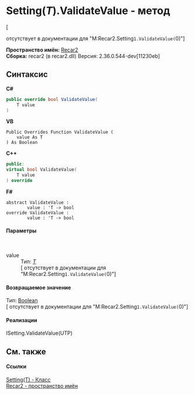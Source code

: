# Setting(*T*).ValidateValue - метод
 

\[<summary> отсутствует в документации для "M:Recar2.Setting`1.ValidateValue(`0)"\]

**Пространство имён:**&nbsp;<a href="0dd0c505-07fc-c3e8-128c-d1a0701f2a29">Recar2</a><br />**Сборка:**&nbsp;recar2 (в recar2.dll) Версия: 2.36.0.544-dev[11230eb]

## Синтаксис

**C#**<br />
``` C#
public override bool ValidateValue(
	T value
)
```

**VB**<br />
``` VB
Public Overrides Function ValidateValue ( 
	value As T
) As Boolean
```

**C++**<br />
``` C++
public:
virtual bool ValidateValue(
	T value
) override
```

**F#**<br />
``` F#
abstract ValidateValue : 
        value : 'T -> bool 
override ValidateValue : 
        value : 'T -> bool 
```


#### Параметры
&nbsp;<dl><dt>value</dt><dd>Тип:&nbsp;<a href="76bcfcc2-d123-a60f-de58-e3e65126f7c7">*T*</a><br />\[<param name="value"/> отсутствует в документации для "M:Recar2.Setting`1.ValidateValue(`0)"\]</dd></dl>

#### Возвращаемое значение
Тип:&nbsp;<a href="http://msdn2.microsoft.com/ru-ru/library/a28wyd50" target="_blank">Boolean</a><br />\[<returns> отсутствует в документации для "M:Recar2.Setting`1.ValidateValue(`0)"\]

#### Реализации
ISetting.ValidateValue(UTP)<br />

## См. также


#### Ссылки
<a href="76bcfcc2-d123-a60f-de58-e3e65126f7c7">Setting(T) - Класс</a><br /><a href="0dd0c505-07fc-c3e8-128c-d1a0701f2a29">Recar2 - пространство имён</a><br />